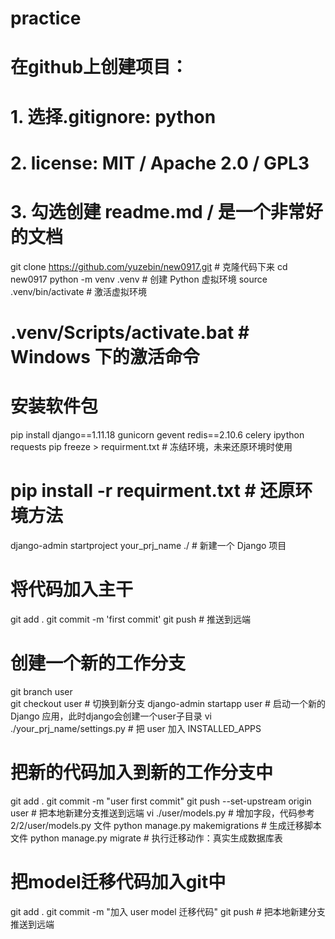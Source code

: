 # practice
# 在github上创建项目：
#   1. 选择.gitignore: python
#   2. license: MIT / Apache 2.0 / GPL3
#   3. 勾选创建 readme.md / 是一个非常好的文档
git clone https://github.com/yuzebin/new0917.git # 克隆代码下来
cd new0917
python -m venv .venv                # 创建 Python 虚拟环境
source .venv/bin/activate           # 激活虚拟环境
# .venv/Scripts/activate.bat        # Windows 下的激活命令
# 安装软件包
pip install django==1.11.18 gunicorn gevent redis==2.10.6 celery ipython requests
pip freeze > requirment.txt         # 冻结环境，未来还原环境时使用
# pip install -r requirment.txt     # 还原环境方法
django-admin startproject your_prj_name ./ # 新建一个 Django 项目
# 将代码加入主干
git add .
git commit -m 'first commit'
git push                            # 推送到远端
# 创建一个新的工作分支
git branch user                     
git checkout user                   # 切换到新分支
django-admin startapp user          # 启动一个新的 Django 应用，此时django会创建一个user子目录
vi ./your_prj_name/settings.py      # 把 user 加入 INSTALLED_APPS
# 把新的代码加入到新的工作分支中
git add .
git commit -m "user first commit"
git push --set-upstream origin user # 把本地新建分支推送到远端
vi ./user/models.py                 # 增加字段，代码参考 2/2/user/models.py 文件
python manage.py makemigrations     # 生成迁移脚本文件
python manage.py migrate            # 执行迁移动作：真实生成数据库表
# 把model迁移代码加入git中
git add .
git commit -m "加入 user model 迁移代码"
git push # 把本地新建分支推送到远端
